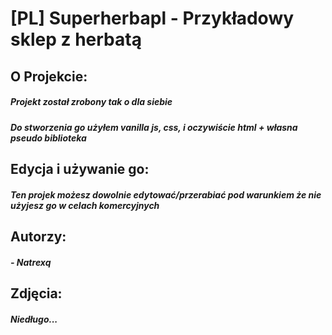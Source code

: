 # [PL] Superherbapl - Przykładowy sklep z herbatą 
<h2>O Projekcie:</h3>
<h5>Projekt został zrobony tak o dla siebie</h5>
<h5>Do stworzenia go  użyłem vanilla js, css, i oczywiście html + własna pseudo biblioteka</h5>
<h2>Edycja i używanie go:</h3>
<h5> Ten projek możesz dowolnie edytować/przerabiać pod warunkiem że nie użyjesz go w celach komercyjnych </h5>
<h2>Autorzy:</h3>
<h5>- Natrexq</h5>
<h2>Zdjęcia:</h3>
<h5>Niedługo...</h5>
